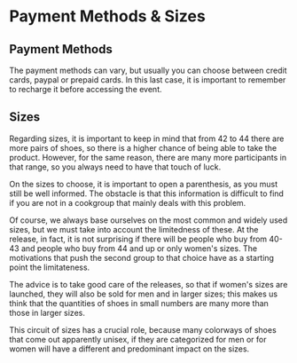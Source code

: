 # Payment Methods & Sizes

## Payment Methods
The payment methods can vary, but usually you can choose between credit cards, paypal or prepaid cards. In this last case, it is important to remember to recharge it before accessing the event.

## Sizes
Regarding sizes, it is important to keep in mind that from 42 to 44 there are more pairs of shoes, so there is a higher chance of being able to take the product. However, for the same reason, there are many more participants in that range, so you always need to have that touch of luck.

On the sizes to choose, it is important to open a parenthesis, as you must still be well informed. The obstacle is that this information is difficult to find if you are not in a cookgroup that mainly deals with this problem.

Of course, we always base ourselves on the most common and widely used sizes, but we must take into account the limitedness of these. At the release, in fact, it is not surprising if there will be people who buy from 40-43 and people who buy from 44 and up or only women's sizes. The motivations that push the second group to that choice have as a starting point the limitateness.

The advice is to take good care of the releases, so that if women's sizes are launched, they will also be sold for men and in larger sizes; this makes us think that the quantities of shoes in small numbers are many more than those in larger sizes.

This circuit of sizes has a crucial role, because many colorways of shoes that come out apparently unisex, if they are categorized for men or for women will have a different and predominant impact on the sizes.